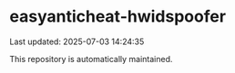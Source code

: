 # easyanticheat-hwidspoofer

Last updated: 2025-07-03 14:24:35

This repository is automatically maintained.
